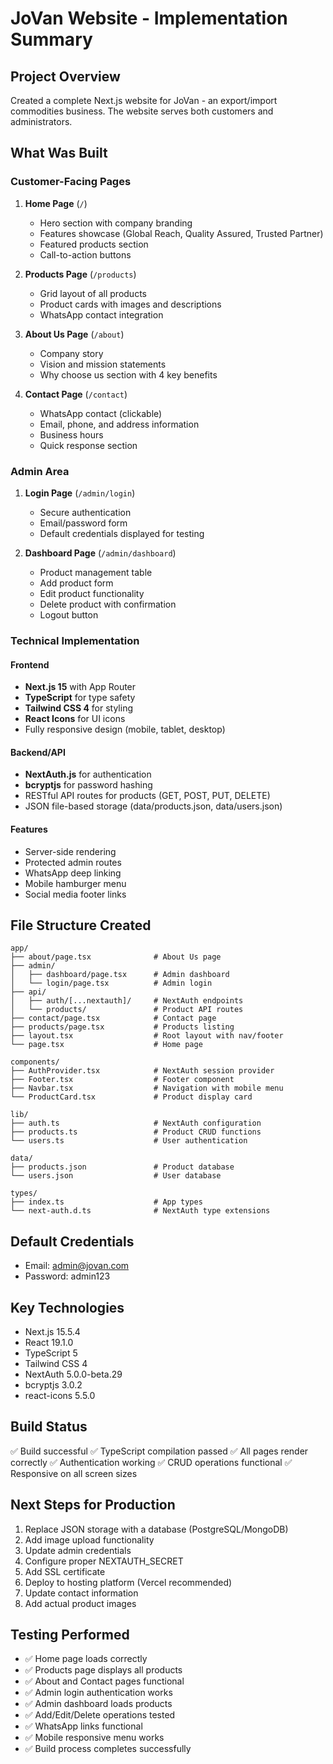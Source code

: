 # JoVan Website - Implementation Summary

## Project Overview
Created a complete Next.js website for JoVan - an export/import commodities business. The website serves both customers and administrators.

## What Was Built

### Customer-Facing Pages
1. **Home Page** (`/`)
   - Hero section with company branding
   - Features showcase (Global Reach, Quality Assured, Trusted Partner)
   - Featured products section
   - Call-to-action buttons

2. **Products Page** (`/products`)
   - Grid layout of all products
   - Product cards with images and descriptions
   - WhatsApp contact integration

3. **About Us Page** (`/about`)
   - Company story
   - Vision and mission statements
   - Why choose us section with 4 key benefits

4. **Contact Page** (`/contact`)
   - WhatsApp contact (clickable)
   - Email, phone, and address information
   - Business hours
   - Quick response section

### Admin Area
1. **Login Page** (`/admin/login`)
   - Secure authentication
   - Email/password form
   - Default credentials displayed for testing

2. **Dashboard Page** (`/admin/dashboard`)
   - Product management table
   - Add product form
   - Edit product functionality
   - Delete product with confirmation
   - Logout button

### Technical Implementation

#### Frontend
- **Next.js 15** with App Router
- **TypeScript** for type safety
- **Tailwind CSS 4** for styling
- **React Icons** for UI icons
- Fully responsive design (mobile, tablet, desktop)

#### Backend/API
- **NextAuth.js** for authentication
- **bcryptjs** for password hashing
- RESTful API routes for products (GET, POST, PUT, DELETE)
- JSON file-based storage (data/products.json, data/users.json)

#### Features
- Server-side rendering
- Protected admin routes
- WhatsApp deep linking
- Mobile hamburger menu
- Social media footer links

## File Structure Created

```
app/
├── about/page.tsx              # About Us page
├── admin/
│   ├── dashboard/page.tsx      # Admin dashboard
│   └── login/page.tsx          # Admin login
├── api/
│   ├── auth/[...nextauth]/     # NextAuth endpoints
│   └── products/               # Product API routes
├── contact/page.tsx            # Contact page
├── products/page.tsx           # Products listing
├── layout.tsx                  # Root layout with nav/footer
└── page.tsx                    # Home page

components/
├── AuthProvider.tsx            # NextAuth session provider
├── Footer.tsx                  # Footer component
├── Navbar.tsx                  # Navigation with mobile menu
└── ProductCard.tsx             # Product display card

lib/
├── auth.ts                     # NextAuth configuration
├── products.ts                 # Product CRUD functions
└── users.ts                    # User authentication

data/
├── products.json               # Product database
└── users.json                  # User database

types/
├── index.ts                    # App types
└── next-auth.d.ts              # NextAuth type extensions
```

## Default Credentials
- Email: admin@jovan.com
- Password: admin123

## Key Technologies
- Next.js 15.5.4
- React 19.1.0
- TypeScript 5
- Tailwind CSS 4
- NextAuth 5.0.0-beta.29
- bcryptjs 3.0.2
- react-icons 5.5.0

## Build Status
✅ Build successful
✅ TypeScript compilation passed
✅ All pages render correctly
✅ Authentication working
✅ CRUD operations functional
✅ Responsive on all screen sizes

## Next Steps for Production
1. Replace JSON storage with a database (PostgreSQL/MongoDB)
2. Add image upload functionality
3. Update admin credentials
4. Configure proper NEXTAUTH_SECRET
5. Add SSL certificate
6. Deploy to hosting platform (Vercel recommended)
7. Update contact information
8. Add actual product images

## Testing Performed
- ✅ Home page loads correctly
- ✅ Products page displays all products
- ✅ About and Contact pages functional
- ✅ Admin login authentication works
- ✅ Admin dashboard loads products
- ✅ Add/Edit/Delete operations tested
- ✅ WhatsApp links functional
- ✅ Mobile responsive menu works
- ✅ Build process completes successfully

